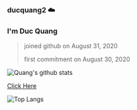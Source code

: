 ### ducquang2 ☁️

<h3>I'm Duc Quang</h3>


>joined github on August 31, 2020
>
>first commitment on August 30, 2020

![Quang's github stats](https://github-readme-stats.vercel.app/api?username=ducquang2&show_icons=true&theme=merko)

[Click Here](https://www.linkedin.com/in/duc-quang/)

![Top Langs](https://github-readme-stats.vercel.app/api/top-langs/?username=ducquang2&layout=compact&theme=merko)


